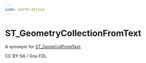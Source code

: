 ```yaml
---
icon: earth-africa
---
```


# ST\_GeometryCollectionFromText

A synonym for [ST\_GeomCollFromText](st_geomcollfromtext.md).

CC BY-SA / Gnu FDL
